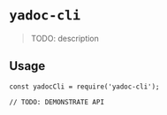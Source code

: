 # `yadoc-cli`

> TODO: description

## Usage

```
const yadocCli = require('yadoc-cli');

// TODO: DEMONSTRATE API
```
